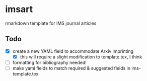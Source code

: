 # imsart
rmarkdown template for IMS journal articles

## Todo

- [x] create a new YAML field to accommodate Arxiv imprinting
  - [x] this will require a slight modification to template.tex, I think
- [ ] formatting for bibliography needed!
- [ ] make yaml fields to match required & suggested fields in ims-template.tex
